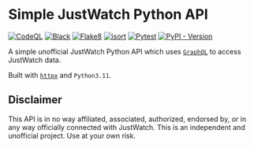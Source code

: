 # Simple JustWatch Python API

[![CodeQL](https://github.com/Electronic-Mango/simple-justwatch-python-api/actions/workflows/codeql-analysis.yml/badge.svg)](https://github.com/Electronic-Mango/simple-justwatch-python-api/actions/workflows/codeql-analysis.yml)
[![Black](https://github.com/Electronic-Mango/simple-justwatch-python-api/actions/workflows/black.yml/badge.svg)](https://github.com/Electronic-Mango/simple-justwatch-python-api/actions/workflows/black.yml)
[![Flake8](https://github.com/Electronic-Mango/simple-justwatch-python-api/actions/workflows/flake8.yml/badge.svg)](https://github.com/Electronic-Mango/simple-justwatch-python-api/actions/workflows/flake8.yml)
[![isort](https://github.com/Electronic-Mango/simple-justwatch-python-api/actions/workflows/isort.yml/badge.svg)](https://github.com/Electronic-Mango/simple-justwatch-python-api/actions/workflows/isort.yml)
[![Pytest](https://github.com/Electronic-Mango/simple-justwatch-python-api/actions/workflows/pytest.yml/badge.svg)](https://github.com/Electronic-Mango/simple-justwatch-python-api/actions/workflows/pytest.yml)
[![PyPI - Version](https://img.shields.io/pypi/v/simple-justwatch-python-api)](https://pypi.org/project/simple-justwatch-python-api/)

A simple unofficial JustWatch Python API which uses [`GraphQL`](https://graphql.org/) to access JustWatch data.

Built with [`httpx`](https://www.python-httpx.org/) and `Python3.11`.



## Disclaimer

This API is in no way affiliated, associated, authorized, endorsed by, or in any way officially connected with JustWatch.
This is an independent and unofficial project.
Use at your own risk.
